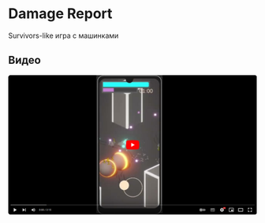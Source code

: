 # Damage Report
Survivors-like игра с машинками  

## Видео
[![Gameplay Video](Screenshots/fakeThumbnail.png)](https://www.youtube.com/watch?v=GBuZRCHmI0U)

